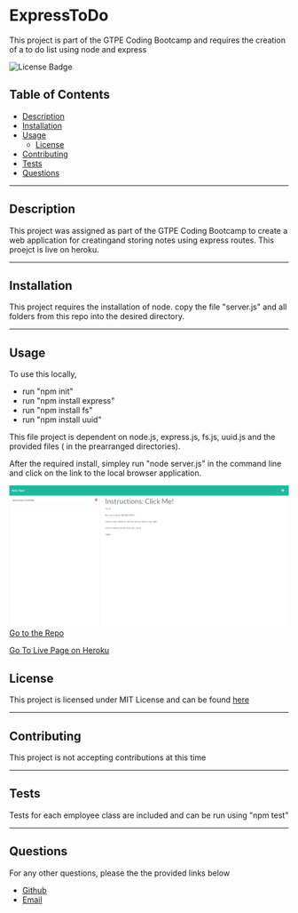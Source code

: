# ExpressToDo
This project is part of the GTPE Coding Bootcamp and requires the creation of a to do list using node and express

![License Badge](https://img.shields.io/badge/License-MIT-green)

## Table of Contents
* [Description](#description)
* [Installation](#installation)
* [Usage](#usage)
  * [License](#license) 
* [Contributing](#contributing)
* [Tests](#tests)
* [Questions](#questions)

----

## Description
This project was assigned as part of the GTPE Coding Bootcamp to create a web application for creatingand storing notes using express routes. This proejct is live on heroku.

----

## Installation
This project requires the installation of node. copy the file "server.js" and all folders from this repo into the desired directory.

----

## Usage
To use this locally, 
* run "npm init" 
* run "npm install express" 
* run "npm install fs"  
* run "npm install uuid"

This file project is dependent on node.js, express.js, fs.js, uuid.js and the provided files ( in the prearranged directories). 

After the required install, simpley run "node server.js" in the command line and click on the link to the local browser application.


![Example Browser Page](./screenshots/ExampleExpressToDo.png)
[Go to the Repo](https://github.com/BerlicTheHunter/ExpressToDo)

[Go To Live Page on Heroku](https://enigmatic-peak-71410.herokuapp.com/)


## License
This project is licensed under MIT License and can be found [here](./LICENSE)


----

## Contributing
This project is not accepting contributions at this time

----

## Tests
Tests for each employee class are included and can be run using
"npm test"

----

## Questions
For any other questions, please the the provided links below
* [Github](https://github.com/BerlicTheHunter)
* [Email](mailto:bsorrell3@gmail.com)
